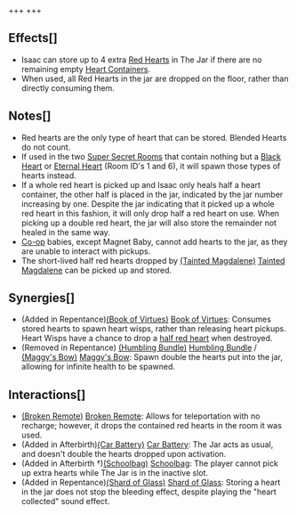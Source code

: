 +++
+++

Effects[]
---------


* Isaac can store up to 4 extra [Red Hearts](/wiki/Hearts#Red_Heart "Hearts") in The Jar if there are no remaining empty [Heart Containers](/wiki/Health#Red_Heart_Containers "Health").
* When used, all Red Hearts in the jar are dropped on the floor, rather than directly consuming them.


Notes[]
-------


* Red hearts are the only type of heart that can be stored. Blended Hearts do not count.
* If used in the two [Super Secret Rooms](/wiki/Super_Secret_Room "Super Secret Room") that contain nothing but a [Black Heart](/wiki/Hearts#Black_Heart "Hearts") or [Eternal Heart](/wiki/Hearts#Eternal_Heart "Hearts") (Room ID's 1 and 6), it will spawn those types of hearts instead.
* If a whole red heart is picked up and Isaac only heals half a heart container, the other half is placed in the jar, indicated by the jar number increasing by one. Despite the jar indicating that it picked up a whole red heart in this fashion, it will only drop half a red heart on use. When picking up a double red heart, the jar will also store the remainder not healed in the same way.
* [Co-op](/wiki/Co-op "Co-op") babies, except Magnet Baby, cannot add hearts to the jar, as they are unable to interact with pickups.
* The short-lived half red hearts dropped by  [(Tainted Magdalene)](/wiki/Tainted_Magdalene "Tainted Magdalene") [Tainted Magdalene](/wiki/Tainted_Magdalene "Tainted Magdalene") can be picked up and stored.


Synergies[]
-----------


* (Added in Repentance)[(Book of Virtues)](/wiki/Book_of_Virtues "Book of Virtues") [Book of Virtues](/wiki/Book_of_Virtues "Book of Virtues"): Consumes stored hearts to spawn heart wisps, rather than releasing heart pickups. Heart Wisps have a chance to drop a [half red heart](/wiki/Hearts#Half_Red_Heart "Hearts") when destroyed.
* (Removed in Repentance) [(Humbling Bundle)](/wiki/Humbling_Bundle "Humbling Bundle") [Humbling Bundle](/wiki/Humbling_Bundle "Humbling Bundle") / [(Maggy's Bow)](/wiki/Maggy%27s_Bow "Maggy's Bow") [Maggy's Bow](/wiki/Maggy%27s_Bow "Maggy's Bow"): Spawn double the hearts put into the jar, allowing for infinite health to be spawned.


Interactions[]
--------------


* [(Broken Remote)](/wiki/Broken_Remote "Broken Remote") [Broken Remote](/wiki/Broken_Remote "Broken Remote"): Allows for teleportation with no recharge; however, it drops the contained red hearts in the room it was used.
* (Added in Afterbirth)[(Car Battery)](/wiki/Car_Battery "Car Battery") [Car Battery](/wiki/Car_Battery "Car Battery"): The Jar acts as usual, and doesn't double the hearts dropped upon activation.
* (Added in Afterbirth †)[(Schoolbag)](/wiki/Schoolbag "Schoolbag") [Schoolbag](/wiki/Schoolbag "Schoolbag"): The player cannot pick up extra hearts while The Jar is in the inactive slot.
* (Added in Repentance)[(Shard of Glass)](/wiki/Shard_of_Glass "Shard of Glass") [Shard of Glass](/wiki/Shard_of_Glass "Shard of Glass"): Storing a heart in the jar does not stop the bleeding effect, despite playing the "heart collected" sound effect.


